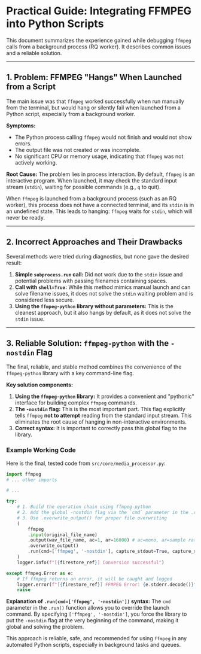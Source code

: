 # Practical Guide: Integrating FFMPEG into Python Scripts

This document summarizes the experience gained while debugging `ffmpeg` calls from a background process (RQ worker). It describes common issues and a reliable solution.

---

## 1. Problem: FFMPEG "Hangs" When Launched from a Script

The main issue was that `ffmpeg` worked successfully when run manually from the terminal, but would hang or silently fail when launched from a Python script, especially from a background worker.

**Symptoms:**
-   The Python process calling `ffmpeg` would not finish and would not show errors.
-   The output file was not created or was incomplete.
-   No significant CPU or memory usage, indicating that `ffmpeg` was not actively working.

**Root Cause:**
The problem lies in process interaction. By default, `ffmpeg` is an interactive program. When launched, it may check the standard input stream (`stdin`), waiting for possible commands (e.g., `q` to quit).

When `ffmpeg` is launched from a background process (such as an RQ worker), this process does not have a connected terminal, and its `stdin` is in an undefined state. This leads to hanging: `ffmpeg` waits for `stdin`, which will never be ready.

---

## 2. Incorrect Approaches and Their Drawbacks

Several methods were tried during diagnostics, but none gave the desired result:

1.  **Simple `subprocess.run` call:** Did not work due to the `stdin` issue and potential problems with passing filenames containing spaces.
2.  **Call with `shell=True`:** While this method mimics manual launch and can solve filename issues, it does not solve the `stdin` waiting problem and is considered less secure.
3.  **Using the `ffmpeg-python` library without parameters:** This is the cleanest approach, but it also hangs by default, as it does not solve the `stdin` issue.

---

## 3. Reliable Solution: `ffmpeg-python` with the `-nostdin` Flag

The final, reliable, and stable method combines the convenience of the `ffmpeg-python` library with a key command-line flag.

**Key solution components:**

1.  **Using the `ffmpeg-python` library:** It provides a convenient and "pythonic" interface for building complex `ffmpeg` commands.
2.  **The `-nostdin` flag:** This is the most important part. This flag explicitly tells `ffmpeg` **not to attempt** reading from the standard input stream. This eliminates the root cause of hanging in non-interactive environments.
3.  **Correct syntax:** It is important to correctly pass this global flag to the library.

### Example Working Code

Here is the final, tested code from `src/core/media_processor.py`:

```python
import ffmpeg
# ... other imports

# ...

try:
    # 1. Build the operation chain using ffmpeg-python
    # 2. Add the global -nostdin flag via the `cmd` parameter in the .run() function
    # 3. Use .overwrite_output() for proper file overwriting
    (
        ffmpeg
        .input(original_file_name)
        .output(wav_file_name, ac=1, ar=16000) # ac=mono, ar=sample rate
        .overwrite_output()
        .run(cmd=['ffmpeg', '-nostdin'], capture_stdout=True, capture_stderr=True)
    )
    logger.info(f"[{firestore_ref}] Conversion successful")

except ffmpeg.Error as e:
    # If ffmpeg returns an error, it will be caught and logged
    logger.error(f"[{firestore_ref}] FFMPEG Error: {e.stderr.decode()}", exc_info=True)
    raise
```

**Explanation of `.run(cmd=['ffmpeg', '-nostdin'])` syntax:**
The `cmd` parameter in the `.run()` function allows you to override the launch command. By specifying `['ffmpeg', '-nostdin']`, you force the library to put the `-nostdin` flag at the very beginning of the command, making it global and solving the problem.

This approach is reliable, safe, and recommended for using `ffmpeg` in any automated Python scripts, especially in background tasks and queues.
